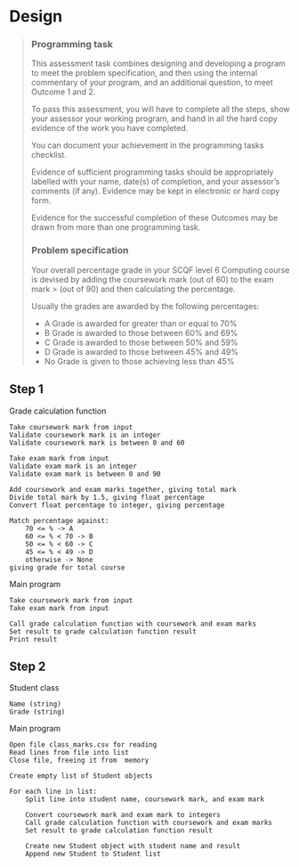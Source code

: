 # Design

> ### Programming task
>
> This assessment task combines designing and developing a program to meet the problem specification, and then using the internal commentary of your program, and an additional question, to meet Outcome 1 and 2.
>
> To pass this assessment, you will have to complete all the steps, show your assessor your working program, and hand in all the hard copy evidence of the work you have completed.
>
> You can document your achievement in the programming tasks checklist.
>
> Evidence of sufficient programming tasks should be appropriately labelled with your name, date(s) of completion, and your assessor’s comments (if any). Evidence may be kept in electronic or hard copy form.
>
> Evidence for the successful completion of these Outcomes may be drawn from more than one programming task.
>
> ### Problem specification
>
> Your overall percentage grade in your SCQF level 6 Computing course is devised by adding the coursework mark (out of 60) to the exam mark > (out of 90) and then calculating the percentage.
>
> Usually the grades are awarded by the following percentages:
>
> -   A Grade is awarded for greater than or equal to 70%
> -   B Grade is awarded to those between 60% and 69%
> -   C Grade is awarded to those between 50% and 59%
> -   D Grade is awarded to those between 45% and 49%
> -   No Grade is given to those achieving less than 45%

## Step 1

Grade calculation function

```
Take coursework mark from input
Validate coursework mark is an integer
Validate coursework mark is between 0 and 60

Take exam mark from input
Validate exam mark is an integer
Validate exam mark is between 0 and 90

Add coursework and exam marks together, giving total mark
Divide total mark by 1.5, giving float percentage
Convert float percentage to integer, giving percentage

Match percentage against:
	70 <= % -> A
	60 <= % < 70 -> B
	50 <= % < 60 -> C
	45 <= % < 49 -> D
	otherwise -> None
giving grade for total course
```

Main program

```
Take coursework mark from input
Take exam mark from input

Call grade calculation function with coursework and exam marks
Set result to grade calculation function result
Print result
```

## Step 2

Student class

```
Name (string)
Grade (string)
```

Main program

```
Open file class_marks.csv for reading
Read lines from file into list
Close file, freeing it from  memory

Create empty list of Student objects

For each line in list:
	Split line into student name, coursework mark, and exam mark

	Convert coursework mark and exam mark to integers
	Call grade calculation function with coursework and exam marks
	Set result to grade calculation function result

	Create new Student object with student name and result
	Append new Student to Student list
```
